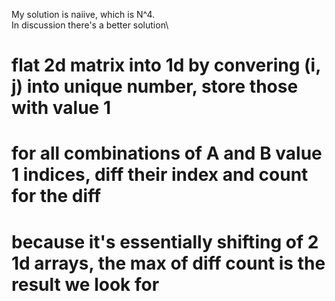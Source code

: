 My solution is naiive, which is N^4.\
In discussion there's a better solution\
# flat 2d matrix into 1d by convering (i, j) into unique number, store those with value 1
# for all combinations of A and B value 1 indices, diff their index and count for the diff
# because it's essentially shifting of 2 1d arrays, the max of diff count is the result we look for
